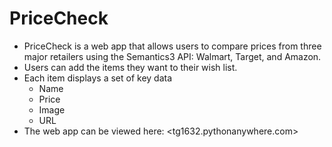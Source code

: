 # PriceCheck
- PriceCheck is a web app that allows users to compare prices from three major retailers using the Semantics3 API: Walmart, Target, and Amazon. 
- Users can add the items they want to their wish list. 
- Each item displays a set of key data
  - Name
  - Price
  - Image
  - URL
- The web app can be viewed here: <tg1632.pythonanywhere.com> 

